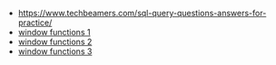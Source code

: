 * https://www.techbeamers.com/sql-query-questions-answers-for-practice/
* [window functions 1](https://learnsql.com/blog/sql-window-functions-examples/)
* [window functions 2](https://towardsdatascience.com/intro-to-window-functions-in-sql-23ecdc7c1ceb)
* [window functions 3](https://learnsql.com/blog/sql-window-functions-examples/)
